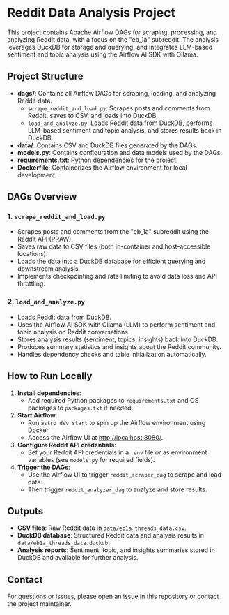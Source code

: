Reddit Data Analysis Project
============================

This project contains Apache Airflow DAGs for scraping, processing, and analyzing Reddit data, with a focus on the "eb_1a" subreddit. The analysis leverages DuckDB for storage and querying, and integrates LLM-based sentiment and topic analysis using the Airflow AI SDK with Ollama.

Project Structure
-----------------

- **dags/**: Contains all Airflow DAGs for scraping, loading, and analyzing Reddit data.
    - `scrape_reddit_and_load.py`: Scrapes posts and comments from Reddit, saves to CSV, and loads into DuckDB.
    - `load_and_analyze.py`: Loads Reddit data from DuckDB, performs LLM-based sentiment and topic analysis, and stores results back in DuckDB.
- **data/**: Contains CSV and DuckDB files generated by the DAGs.
- **models.py**: Contains configuration and data models used by the DAGs.
- **requirements.txt**: Python dependencies for the project.
- **Dockerfile**: Containerizes the Airflow environment for local development.

DAGs Overview
-------------

### 1. `scrape_reddit_and_load.py`
- Scrapes posts and comments from the "eb_1a" subreddit using the Reddit API (PRAW).
- Saves raw data to CSV files (both in-container and host-accessible locations).
- Loads the data into a DuckDB database for efficient querying and downstream analysis.
- Implements checkpointing and rate limiting to avoid data loss and API throttling.

### 2. `load_and_analyze.py`
- Loads Reddit data from DuckDB.
- Uses the Airflow AI SDK with Ollama (LLM) to perform sentiment and topic analysis on Reddit conversations.
- Stores analysis results (sentiment, topics, insights) back into DuckDB.
- Produces summary statistics and insights about the Reddit community.
- Handles dependency checks and table initialization automatically.

How to Run Locally
------------------

1. **Install dependencies**:
   - Add required Python packages to `requirements.txt` and OS packages to `packages.txt` if needed.
2. **Start Airflow**:
   - Run `astro dev start` to spin up the Airflow environment using Docker.
   - Access the Airflow UI at [http://localhost:8080/](http://localhost:8080/).
3. **Configure Reddit API credentials**:
   - Set your Reddit API credentials in a `.env` file or as environment variables (see `models.py` for required fields).
4. **Trigger the DAGs**:
   - Use the Airflow UI to trigger `reddit_scraper_dag` to scrape and load data.
   - Then trigger `reddit_analyzer_dag` to analyze and store results.

Outputs
-------
- **CSV files**: Raw Reddit data in `data/eb1a_threads_data.csv`.
- **DuckDB database**: Structured Reddit data and analysis results in `data/eb1a_threads_data.duckdb`.
- **Analysis reports**: Sentiment, topic, and insights summaries stored in DuckDB and available for further analysis.

Contact
-------
For questions or issues, please open an issue in this repository or contact the project maintainer.

